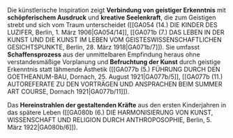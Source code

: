 
Die künstlerische Inspiration zeigt **Verbindung von geistiger Erkenntnis** mit **schöpferischem Ausdruck** und **kreative Seelenkraft**, die zum Geistigen strebt und sich vom Traum unterscheidet ([[GA054 (14.) DIE KINDER DES LUZIFER, Berlin, 1. März 1906|GA054/14]], [[GA071b (7.) DAS LEBEN IN DER KUNST UND DIE KUNST IM LEBEN VOM GEISTESWISSENSCHAFTLICHEN GESICHTSPUNKTE, Berlin, 28. März 1918|GA071b/7]]). Sie umfasst **Schaffensprozess** aus der unmittelbaren Empfindung heraus ohne verstandesmäßige Vorplanung und **Befruchtung der Kunst** durch geistige Erkenntnis statt lähmende Ästhetik ([[GA077b (5.) FÜHRUNG DURCH DEN GOETHEANUM-BAU, Dornach, 25. August 1921|GA077b/5]], [[GA077b (11.) AUTOREFERATE ZU DEN VORTRÄGEN UND ANSPRACHEN BEIM SUMMER ART COURSE, Dornach 1921|GA077b/11]]).

Das **Hereinstrahlen der gestaltenden Kräfte** aus den ersten Kinderjahren in das spätere Leben ([[GA080b (6.) DIE HARMONISIERUNG VON KUNST, WISSENSCHAFT UND RELIGION DURCH ANTHROPOSOPHIE, Berlin, 5. März 1922|GA080b/6]]).
